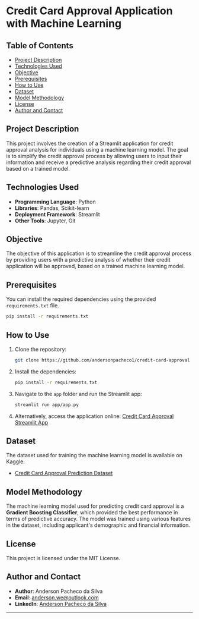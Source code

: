 # Credit Card Approval Application with Machine Learning

## Table of Contents

- [Project Description](#project-description)
- [Technologies Used](#technologies-used)
- [Objective](#objective)
- [Prerequisites](#prerequisites)
- [How to Use](#how-to-use)
- [Dataset](#dataset)
- [Model Methodology](#model-methodology)
- [License](#license)
- [Author and Contact](#author-and-contact)

## Project Description

This project involves the creation of a Streamlit application for credit approval analysis for individuals using a machine learning model. The goal is to simplify the credit approval process by allowing users to input their information and receive a predictive analysis regarding their credit approval based on a trained model.

## Technologies Used

- **Programming Language**: Python
- **Libraries**: Pandas, Scikit-learn
- **Deployment Framework**: Streamlit
- **Other Tools**: Jupyter, Git

## Objective

The objective of this application is to streamline the credit approval process by providing users with a predictive analysis of whether their credit application will be approved, based on a trained machine learning model.

## Prerequisites

You can install the required dependencies using the provided `requirements.txt` file.

```bash
pip install -r requirements.txt
```

## How to Use

1. Clone the repository:
   ```bash
   git clone https://github.com/andersonpacheco1/credit-card-approval
   ```

2. Install the dependencies:
   ```bash
   pip install -r requirements.txt
   ```

3. Navigate to the `app` folder and run the Streamlit app:
   ```bash
   streamlit run app/app.py
   ```

4. Alternatively, access the application online:
   [Credit Card Approval Streamlit App](https://credit-card--approval.streamlit.app/)

## Dataset

The dataset used for training the machine learning model is available on Kaggle:

- [Credit Card Approval Prediction Dataset](https://www.kaggle.com/datasets/rikdifos/credit-card-approval-prediction)

## Model Methodology

The machine learning model used for predicting credit card approval is a **Gradient Boosting Classifier**, which provided the best performance in terms of predictive accuracy. The model was trained using various features in the dataset, including applicant's demographic and financial information.

## License

This project is licensed under the MIT License.

## Author and Contact

- **Author**: Anderson Pacheco da Silva
- **Email**: anderson.we@outlook.com
- **LinkedIn**: [Anderson Pacheco da Silva](https://www.linkedin.com/in/andersonpachecodasilva/)

---
